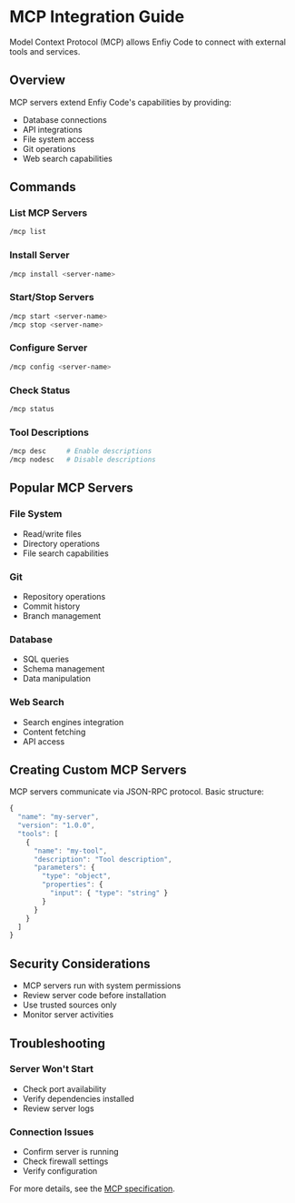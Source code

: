# MCP Integration Guide

Model Context Protocol (MCP) allows Enfiy Code to connect with external tools and services.

## Overview

MCP servers extend Enfiy Code's capabilities by providing:

- Database connections
- API integrations
- File system access
- Git operations
- Web search capabilities

## Commands

### List MCP Servers

```bash
/mcp list
```

### Install Server

```bash
/mcp install <server-name>
```

### Start/Stop Servers

```bash
/mcp start <server-name>
/mcp stop <server-name>
```

### Configure Server

```bash
/mcp config <server-name>
```

### Check Status

```bash
/mcp status
```

### Tool Descriptions

```bash
/mcp desc     # Enable descriptions
/mcp nodesc   # Disable descriptions
```

## Popular MCP Servers

### File System

- Read/write files
- Directory operations
- File search capabilities

### Git

- Repository operations
- Commit history
- Branch management

### Database

- SQL queries
- Schema management
- Data manipulation

### Web Search

- Search engines integration
- Content fetching
- API access

## Creating Custom MCP Servers

MCP servers communicate via JSON-RPC protocol. Basic structure:

```javascript
{
  "name": "my-server",
  "version": "1.0.0",
  "tools": [
    {
      "name": "my-tool",
      "description": "Tool description",
      "parameters": {
        "type": "object",
        "properties": {
          "input": { "type": "string" }
        }
      }
    }
  ]
}
```

## Security Considerations

- MCP servers run with system permissions
- Review server code before installation
- Use trusted sources only
- Monitor server activities

## Troubleshooting

### Server Won't Start

- Check port availability
- Verify dependencies installed
- Review server logs

### Connection Issues

- Confirm server is running
- Check firewall settings
- Verify configuration

For more details, see the [MCP specification](https://github.com/modelcontextprotocol/specification).

